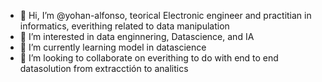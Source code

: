- 👋 Hi, I’m @yohan-alfonso, teorical Electronic engineer and practitian in informatics, everithing related to data manipulation
- 👀 I’m interested in data enginnering, Datascience, and IA
- 🌱 I’m currently learning model in datascience
- 💞️ I’m looking to collaborate on everithing to do with end to end datasolution from extracctión to analitics
  

<!---
yohan-alfonso/yohan-alfonso is a ✨ special ✨ repository because its `README.md` (this file) appears on your GitHub profile.
You can click the Preview link to take a look at your changes.
--->
